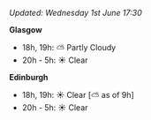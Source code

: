 *Updated: Wednesday 1st June 17:30*

**Glasgow**

* 18h, 19h: :partly_sunny: Partly Cloudy
* 20h - 5h: :sunny: Clear

**Edinburgh**

* 18h, 19h: :sunny: Clear [:partly_sunny: as of 9h]
* 20h - 5h: :sunny: Clear
